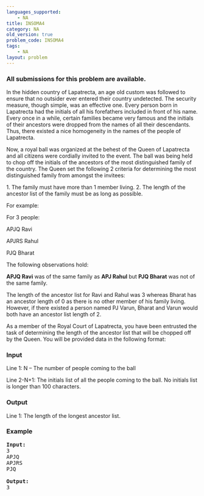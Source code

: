 ```yaml
---
languages_supported:
    - NA
title: INSOMA4
category: NA
old_version: true
problem_code: INSOMA4
tags:
    - NA
layout: problem
---
```

###  All submissions for this problem are available. 

In the hidden country of Lapatrecta, an age old custom was followed to ensure that no outsider ever entered their country undetected. The security measure, though simple, was an effective one. Every person born in Lapatrecta had the initials of all his forefathers included in front of his name. Every once in a while, certain families became very famous and the initials of their ancestors were dropped from the names of all their descendants. Thus, there existed a nice homogeneity in the names of the people of Lapatrecta.

Now, a royal ball was organized at the behest of the Queen of Lapatrecta and all citizens were cordially invited to the event. The ball was being held to chop off the initials of the ancestors of the most distinguished family of the country. The Queen set the following 2 criteria for determining the most distinguished family from amongst the invitees:

1\. The family must have more than 1 member living.
2\. The length of the ancestor list of the family must be as long as possible.

For example:

For 3 people:

APJQ Ravi

APJRS Rahul

PJQ Bharat

The following observations hold:

**APJQ Ravi** was of the same family as **APJ Rahul** but **PJQ Bharat** was not of the same family.

The length of the ancestor list for Ravi and Rahul was 3 whereas Bharat has an ancestor length of 0 as there is no other member of his family living. However, if there existed a person named PJ Varun, Bharat and Varun would both have an ancestor list length of 2.

As a member of the Royal Court of Lapatrecta, you have been entrusted the task of determining the length of the ancestor list that will be chopped off by the Queen. You will be provided data in the following format:

### Input

Line 1: N – The number of people coming to the ball

Line 2-N+1: The initials list of all the people coming to the ball. No initials list is longer than 100 characters.

### Output

Line 1: The length of the longest ancestor list.

### Example

<pre>
<b>Input:</b>
3
APJQ
APJRS
PJQ

<b>Output:</b>
3 
</pre>